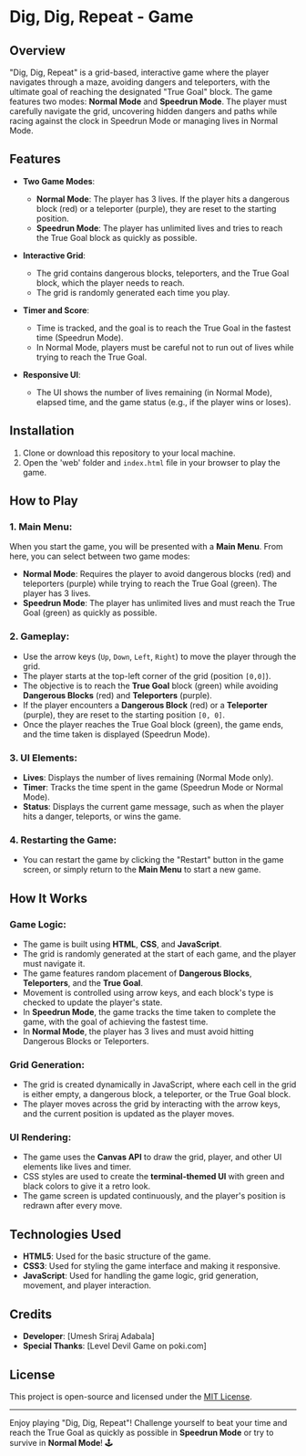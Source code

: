 # Dig, Dig, Repeat - Game

## Overview

"Dig, Dig, Repeat" is a grid-based, interactive game where the player navigates through a maze, avoiding dangers and teleporters, with the ultimate goal of reaching the designated "True Goal" block. The game features two modes: **Normal Mode** and **Speedrun Mode**. The player must carefully navigate the grid, uncovering hidden dangers and paths while racing against the clock in Speedrun Mode or managing lives in Normal Mode.

## Features

- **Two Game Modes**: 
  - **Normal Mode**: The player has 3 lives. If the player hits a dangerous block (red) or a teleporter (purple), they are reset to the starting position.
  - **Speedrun Mode**: The player has unlimited lives and tries to reach the True Goal block as quickly as possible.

- **Interactive Grid**: 
  - The grid contains dangerous blocks, teleporters, and the True Goal block, which the player needs to reach.
  - The grid is randomly generated each time you play.

- **Timer and Score**: 
  - Time is tracked, and the goal is to reach the True Goal in the fastest time (Speedrun Mode).
  - In Normal Mode, players must be careful not to run out of lives while trying to reach the True Goal.

- **Responsive UI**:
  - The UI shows the number of lives remaining (in Normal Mode), elapsed time, and the game status (e.g., if the player wins or loses).

## Installation

1. Clone or download this repository to your local machine.
2. Open the 'web' folder and `index.html` file in your browser to play the game.

## How to Play

### 1. Main Menu:
When you start the game, you will be presented with a **Main Menu**. From here, you can select between two game modes:
- **Normal Mode**: Requires the player to avoid dangerous blocks (red) and teleporters (purple) while trying to reach the True Goal (green). The player has 3 lives.
- **Speedrun Mode**: The player has unlimited lives and must reach the True Goal (green) as quickly as possible.

### 2. Gameplay:
- Use the arrow keys (`Up`, `Down`, `Left`, `Right`) to move the player through the grid.
- The player starts at the top-left corner of the grid (position `[0,0]`).
- The objective is to reach the **True Goal** block (green) while avoiding **Dangerous Blocks** (red) and **Teleporters** (purple).
- If the player encounters a **Dangerous Block** (red) or a **Teleporter** (purple), they are reset to the starting position `[0, 0]`.
- Once the player reaches the True Goal block (green), the game ends, and the time taken is displayed (Speedrun Mode).

### 3. UI Elements:
- **Lives**: Displays the number of lives remaining (Normal Mode only).
- **Timer**: Tracks the time spent in the game (Speedrun Mode or Normal Mode).
- **Status**: Displays the current game message, such as when the player hits a danger, teleports, or wins the game.

### 4. Restarting the Game:
- You can restart the game by clicking the "Restart" button in the game screen, or simply return to the **Main Menu** to start a new game.

## How It Works

### **Game Logic**:
- The game is built using **HTML**, **CSS**, and **JavaScript**.
- The grid is randomly generated at the start of each game, and the player must navigate it.
- The game features random placement of **Dangerous Blocks**, **Teleporters**, and the **True Goal**.
- Movement is controlled using arrow keys, and each block's type is checked to update the player's state.
- In **Speedrun Mode**, the game tracks the time taken to complete the game, with the goal of achieving the fastest time.
- In **Normal Mode**, the player has 3 lives and must avoid hitting Dangerous Blocks or Teleporters.

### **Grid Generation**:
- The grid is created dynamically in JavaScript, where each cell in the grid is either empty, a dangerous block, a teleporter, or the True Goal block.
- The player moves across the grid by interacting with the arrow keys, and the current position is updated as the player moves.

### **UI Rendering**:
- The game uses the **Canvas API** to draw the grid, player, and other UI elements like lives and timer.
- CSS styles are used to create the **terminal-themed UI** with green and black colors to give it a retro look.
- The game screen is updated continuously, and the player's position is redrawn after every move.

## Technologies Used

- **HTML5**: Used for the basic structure of the game.
- **CSS3**: Used for styling the game interface and making it responsive.
- **JavaScript**: Used for handling the game logic, grid generation, movement, and player interaction.

## Credits

- **Developer**: [Umesh Sriraj Adabala]
- **Special Thanks**: [Level Devil Game on poki.com]

## License

This project is open-source and licensed under the [MIT License](LICENSE).

---

Enjoy playing "Dig, Dig, Repeat"! Challenge yourself to beat your time and reach the True Goal as quickly as possible in **Speedrun Mode** or try to survive in **Normal Mode**! 🕹️
